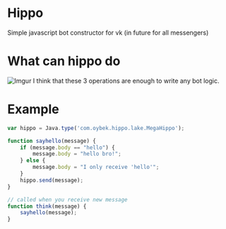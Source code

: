 # Hippo
Simple javascript bot constructor for vk (in future for all messengers)

# What can hippo do
![Imgur](https://i.imgur.com/gWu5Mw0.jpg)
I think that these 3 operations are enough to write any bot logic.

# Example
```javascript
var hippo = Java.type('com.oybek.hippo.lake.MegaHippo');

function sayhello(message) {
	if (message.body == "hello") {
		message.body = "hello bro!";
	} else {
		message.body = "I only receive 'hello'";
	}
	hippo.send(message);
}

// called when you receive new message
function think(message) {
	sayhello(message);
}
```
